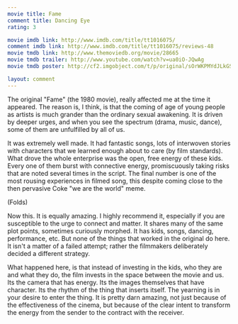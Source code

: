```yaml
---
movie title: Fame
comment title: Dancing Eye
rating: 3

movie imdb link: http://www.imdb.com/title/tt1016075/
comment imdb link: http://www.imdb.com/title/tt1016075/reviews-48
movie tmdb link: http://www.themoviedb.org/movie/28665
movie tmdb trailer: http://www.youtube.com/watch?v=ua0iO-JQwAg
movie tmdb poster: http://cf2.imgobject.com/t/p/original/sOrWKPMYdJLkGSuIcNDp87BJUW.jpg

layout: comment
---
```


The original "Fame" (the 1980 movie), really affected me at the time it appeared. The reason is, I think, is that the coming of age of young people as artists is much grander than the ordinary sexual awakening. It is driven by deeper urges, and when you see the spectrum (drama, music, dance), some of them are unfulfilled by all of us.

It was extremely well made. It had fantastic songs, lots of interwoven stories with characters that we learned enough about to care (by film standards). What drove the whole enterprise was the open, free energy of these kids. Every one of them burst with connective energy, promiscuously taking risks that are noted several times in the script. The final number is one of the most rousing experiences in filmed song, this despite coming close to the then pervasive Coke "we are the world" meme.

(Folds)

Now this. It is equally amazing. I highly recommend it, especially if you are susceptible to the urge to connect and matter. It shares many of the same plot points, sometimes curiously morphed. It has kids, songs, dancing, performance, etc. But none of the things that worked in the original do here. It isn't a matter of a failed attempt; rather the filmmakers deliberately decided a different strategy. 

What happened here, is that instead of investing in the kids, who they are and what they do, the film invests in the space between the movie and us. Its the camera that has energy. Its the images themselves that have character. Its the rhythm of the thing that inserts itself. The yearning is in your desire to enter the thing. It is pretty darn amazing, not just because of the effectiveness of the cinema, but because of the clear intent to transform the energy from the sender to the contract with the receiver.